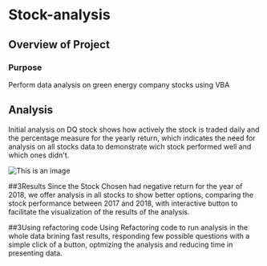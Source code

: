 # Stock-analysis
## Overview of Project
### Purpose
Perform data analysis on green energy company stocks using VBA
## Analysis 
Initial analysis on DQ stock shows how actively the stock is traded daily and the percentage measure for the yearly return, which indicates the need for analysis on all stocks data to demonstrate wich stock performed well and which ones didn't.



![This is an image](https://github.com/Fbullman/Stock-analysis/blob/main/DQ%20negative%20Return%20(2).png)


##3Results
Since the Stock Chosen had negative return for the year of 2018, we offer analysis in all stocks to show better options, comparing the stock performance between 2017 and 2018, with interactive button to facilitate the visualization of the results of the analysis.

##3Using refactoring code
Using Refactoring code to run analysis in the whole data brining fast results, responding few possible questions with a simple click of a button, optmizing the analysis and reducing time in presenting data.








